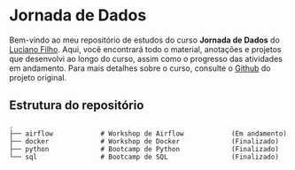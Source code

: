 # Jornada de Dados

Bem-vindo ao meu repositório de estudos do curso **Jornada de Dados** do [Luciano Filho](https://github.com/lvgalvao). Aqui, você encontrará todo o material, anotações e projetos que desenvolvi ao longo do curso, assim como o progresso das atividades em andamento. Para mais detalhes sobre o curso, consulte o [Github](https://github.com/lvgalvao/data-engineering-roadmap) do projeto original.

## Estrutura do repositório

```plaintext
.
├── airflow            # Workshop de Airflow            (Em andamento)
├── docker             # Workshop de Docker             (Finalizado)
├── python             # Bootcamp de Python             (Finalizado)
└── sql                # Bootcamp de SQL                (Finalizado)
